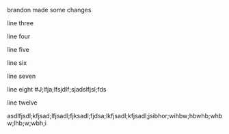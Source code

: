 brandon made some changes

line three

line four


line five




line six




line seven




line eight #J;lfja;lfsjdlf;sjadslfjsl;fds


line twelve




asdlfjsdl;kfjsad;lfjsadl;fjksadl;fjdsa;lkfjsadl;kfjsadl;jsibhor;wihbw;hbwhb;whbw;lhb;w;wbh;i
